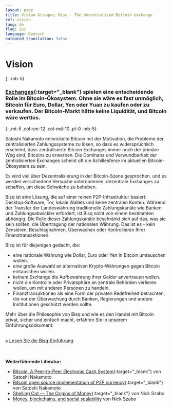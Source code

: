 ```yaml
---
layout: page
title: Vision &lsaquo; Bisq - The decentralized Bitcoin exchange
ref: vision
lang: de
flag: 🇩🇪
language: Deutsch
outdated_translation: false
---
```

# Vision
{: .mb-5}

### [Exchanges](https://en.wikipedia.org/wiki/Bitcoin_exchange#List_of_Bitcoin_Exchanges){:target="_blank"} spielen eine entscheidende Rolle im Bitcoin-Ökosystem. Ohne sie wäre es fast unmöglich, Bitcoin für Euro, Dollar, Yen oder Yuan zu kaufen oder zu verkaufen. Der Bitcoin-Markt hätte keine Liquidität, und Bitcoin wäre wertlos.
{: .mt-5 .col-sm-12 .col-md-10 .pl-0 .mb-5}



<div class="row mb-sm-4 mb-md-0 col-sm-12 col-md-8">

<p>Satoshi Nakamoto entwickelte Bitcoin mit der Motivation, die Probleme der zentralisierten Zahlungssysteme zu lösen, so dass es widersprüchlich erscheint, dass zentralisierte Bitcoin Exchanges immer noch der primäre Weg sind, Bitcoins zu erwerben. Die Dominanz und Verwundbarkeit der zentralisierten Exchanges scheint oft die Achillesferse im aktuellen Bitcoin-Ökosystem zu sein.</p>

<p>Es wird viel über Dezentralisierung in der Bitcoin-Szene gesprochen, und es werden verschiedene Versuche unternommen, dezentrale Exchanges zu schaffen, um diese Schwäche zu beheben.</p>

<p>Bisq ist eine Lösung, die auf einer reinen P2P-Infrastruktur basiert: Desktop-Software, Tor, lokale Wallets und keine zentralen Konten. Während der Transfer der Landeswährung traditionelle Zahlungskanäle wie Banken und Zahlungsabwickler erfordert, ist Bisq nicht von einem bestimmten abhängig. Die Rolle dieser Zahlungskanäle beschränkt sich auf das, was sie sein sollten: die Übertragung der nationalen Währung. Das ist es - kein Zensieren, Beschlagnahmen, Überwachen oder Kontrollieren Ihrer Finanztransaktionen.</p>

<p>Bisq ist für diejenigen gedacht, die:</p>

<ul>
  <li>eine nationale Währung wie Dollar, Euro oder Yen in Bitcoin umtauschen wollen.</li>
  <li>eine große Auswahl an alternativen Krypto-Währungen gegen Bitcoin eintauschen wollen.</li>
  <li>keinem Exchange die Aufbewahrung ihrer Gelder anvertrauen wollen.</li>
  <li>nicht die Kontrolle oder Privatsphäre an zentrale Behörden verlieren wollen, um mit anderen Personen zu handeln.</li>
  <li>Finanztransaktionen als eine Form der privaten Redefreiheit betrachten, die vor der Überwachung durch Banken, Regierungen und andere Institutionen geschützt werden sollte.</li>
</ul>

<p>Mehr über die Philosophie von Bisq und wie es den Handel mit Bitcoin privat, sicher und einfach macht, erfahren Sie in unserem Einführungsdokument:</p>

<p><br>
<a href="https://docs.bisq.network/intro.html" target="_blank" rel="noopener">» Lesen Sie die Bisq-Einführung</a></p>

</div>




<br><br>
**Weiterführende Literatur:**

 - [Bitcoin: A Peer-to-Peer Electronic Cash System](https://bitcoin.org/bitcoin.pdf){:target="_blank"} von Satoshi Nakamoto
 - [Bitcoin open source implementation of P2P currency](http://p2pfoundation.ning.com/forum/topics/bitcoin-open-source){:target="_blank"} von Satoshi Nakamoto
 - [Shelling Out &#8212; The Origins of Money](http://web.archive.org/web/20160921140955/http://szabo.best.vwh.net/shell.html){:target="_blank"} von Nick Szabo
 - [Money, blockchains, and social scalability](http://unenumerated.blogspot.com/2017/02/money-blockchains-and-social-scalability.html) von Nick Szabo
